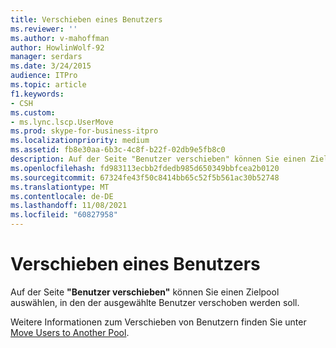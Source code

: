 ```yaml
---
title: Verschieben eines Benutzers
ms.reviewer: ''
ms.author: v-mahoffman
author: HowlinWolf-92
manager: serdars
ms.date: 3/24/2015
audience: ITPro
ms.topic: article
f1.keywords:
- CSH
ms.custom:
- ms.lync.lscp.UserMove
ms.prod: skype-for-business-itpro
ms.localizationpriority: medium
ms.assetid: fb8e30aa-6b3c-4c8f-b22f-02db9e5fb8c0
description: Auf der Seite "Benutzer verschieben" können Sie einen Zielpool auswählen, in den der ausgewählte Benutzer verschoben werden soll.
ms.openlocfilehash: fd983113ecbb2fdedb985d650349bbfcea2b0120
ms.sourcegitcommit: 67324fe43f50c8414bb65c52f5b561ac30b52748
ms.translationtype: MT
ms.contentlocale: de-DE
ms.lasthandoff: 11/08/2021
ms.locfileid: "60827958"
---
```

# <a name="move-user"></a>Verschieben eines Benutzers

Auf der Seite **"Benutzer verschieben"** können Sie einen Zielpool auswählen, in den der ausgewählte Benutzer verschoben werden soll.

Weitere Informationen zum Verschieben von Benutzern finden Sie unter [Move Users to Another Pool](/previous-versions/office/lync-server-2013/lync-server-2013-move-users-to-another-pool).